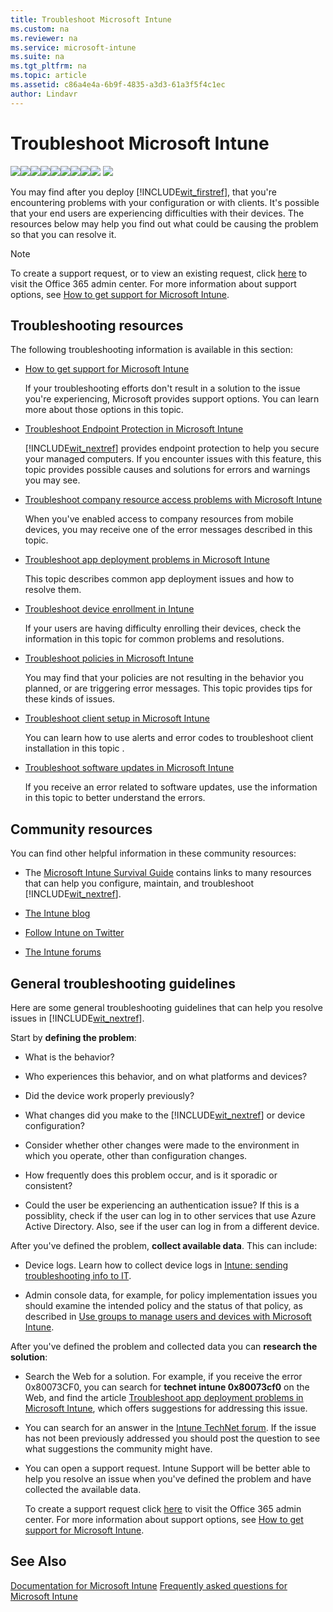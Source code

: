 ```yaml
---
title: Troubleshoot Microsoft Intune
ms.custom: na
ms.reviewer: na
ms.service: microsoft-intune
ms.suite: na
ms.tgt_pltfrm: na
ms.topic: article
ms.assetid: c86a4e4a-6b9f-4835-a3d3-61a3f5f4c1ec
author: Lindavr
---
```

# Troubleshoot Microsoft Intune
[![](/media/Nav-Icons/WIT_Tile_W_Overview.png)](https://technet.microsoft.com/library/dn646960.aspx/?WT.mc_id=IntuneOverview20150801)[![](/media/Nav-Icons/WIT_Tile_W_GetStarted.png)](https://technet.microsoft.com/library/dn646953.aspx/?WT.mc_id=IntuneGS20150801)[![](/media/Nav-Icons/WIT_Tile_W_EnrollDevices.png)](https://technet.microsoft.com/library/dn646962.aspx/?WT.mc_id=IntuneEnroll20150801)[![](/media/Nav-Icons/WIT_Tile_W_ManageDevices.png)](https://technet.microsoft.com/library/mt313202.aspx/?WT.mc_id=IntuneConfig20150801)[![](/media/Nav-Icons/WIT_Tile_W_ManageApps.png)](https://technet.microsoft.com/library/dn646965.aspx/?WT.mc_id=IntuneDeploy20150801)[![](/media/Nav-Icons/WIT_Tile_W_ProtectResources.png)](https://technet.microsoft.com/library/mt313203.aspx/?WT.mc_id=IntuneProtect20150801)[![](/media/Nav-Icons/WIT_Tile_W_RetireData.png)](https://technet.microsoft.com/library/mt313204.aspx/?WT.mc_id=IntuneRetire20150801)[![](/media/Nav-Icons/WIT_Tile_W_TechnicalReference.png)](https://technet.microsoft.com/library/mt282239.aspx/?WT.mc_id=IntuneTR20150801)![](/media/Nav-Icons/WIT_Tile_W_TroubleshootingHighlight.png)
![](/media/Nav-Icons/WIT_Banner_Troubleshooting.png)

You may find  after you deploy [!INCLUDE[wit_firstref](/includes/wit_firstref_md.md)], that you're encountering problems with your configuration or with clients. It's possible that your end users are experiencing difficulties with their devices. The resources below may help you find out what could be causing the problem so that you can resolve it.

> [!NOTE]
> To create a support request, or to view an existing request,  click [here](https://portal.office.com/admin/default.aspx) to visit the Office 365 admin center. For more information about support options, see [How to get support for Microsoft Intune](how-to-get-support-for-microsoft-intune.md).

## Troubleshooting resources
The following troubleshooting information is available in this section:

-   [How to get support for Microsoft Intune](how-to-get-support-for-microsoft-intune.md)

    If your troubleshooting efforts don't result in a solution to the issue you're experiencing, Microsoft provides support options. You can learn more about those options in this topic.

-   [Troubleshoot Endpoint Protection in Microsoft Intune](troubleshoot-endpoint-protection-in-microsoft-intune.md)

    [!INCLUDE[wit_nextref](/includes/wit_nextref_md.md)] provides endpoint protection to help you secure your managed computers. If you encounter issues with this feature,  this topic provides possible causes and solutions for errors and warnings you may see.

-   [Troubleshoot company resource access problems with Microsoft Intune](troubleshoot-company-resource-access-problems-with-microsoft-intune.md)

    When you've enabled access to company resources from mobile devices, you may receive one of the error messages described  in this topic.

-   [Troubleshoot app deployment problems in Microsoft Intune](troubleshoot-app-deployment-problems-in-microsoft-intune.md)

    This topic  describes common app deployment issues and how to resolve them.

-   [Troubleshoot device enrollment in Intune](troubleshoot-device-enrollment-in-intune.md)

    If your users are having difficulty enrolling their devices, check the information in  this topic for common problems and resolutions.

-   [Troubleshoot policies in Microsoft Intune](troubleshoot-policies-in-microsoft-intune.md)

    You may find that your policies are not resulting in the behavior you planned, or are triggering error messages. This topic provides tips for these kinds of issues.

-   [Troubleshoot client setup in Microsoft Intune](troubleshoot-client-setup-in-microsoft-intune.md)

    You can learn how to use alerts and error codes to troubleshoot client installation in this topic .

-   [Troubleshoot software updates in Microsoft Intune](troubleshoot-software-updates-in-microsoft-intune.md)

    If you receive an error related to software updates, use the information in this topic to better understand the errors.

## Community resources
You can find other helpful information in these community resources:

-   The [Microsoft Intune Survival Guide](http://social.technet.microsoft.com/wiki/contents/articles/23431.microsoft-intune-survival-guide.aspx) contains links to many resources that can help you configure, maintain, and troubleshoot [!INCLUDE[wit_nextref](/includes/wit_nextref_md.md)].

-   [The Intune blog](http://blogs.technet.com/b/windowsintune/)

-   [Follow Intune on Twitter](https://twitter.com/MSIntune)

-   [The Intune forums](https://social.technet.microsoft.com/Forums/home?category=microsoftintune&filter=alltypes&sort=lastpostdesc)

## General troubleshooting guidelines
Here are some general troubleshooting guidelines that can help you resolve issues in [!INCLUDE[wit_nextref](/includes/wit_nextref_md.md)].

Start by **defining the problem**:

-   What is the behavior?

-   Who experiences this behavior, and on what platforms and devices?

-   Did the device work properly previously?

-   What changes did you make to the [!INCLUDE[wit_nextref](/includes/wit_nextref_md.md)] or device configuration?

-   Consider whether other changes were made to the environment in which you operate, other than configuration changes.

-   How frequently does this problem occur, and is it sporadic or consistent?

-   Could the user be experiencing an authentication issue? If this is a possiblity, check if the user can log in to other services that use Azure Active Directory. Also, see if the user can log in from a different device.

After you've defined the problem, **collect available data**. This can include:

-   Device logs. Learn how to collect device logs in [Intune: sending troubleshooting info to IT](https://www.microsoft.com/en-us/download/details.aspx?id=46391).

-   Admin console data, for example, for policy implementation issues you should examine the intended policy and the status of that policy, as described in [Use groups to manage users and devices with Microsoft Intune](use-groups-to-manage-users-and-devices-with-microsoft-intune.md).

After you've defined the problem and collected data you can **research the solution**:

-   Search the Web for a solution. For example, if you receive the error 0x80073CF0, you can search for **technet intune 0x80073cf0** on the Web, and find the article [Troubleshoot app deployment problems in Microsoft Intune](troubleshoot-app-deployment-problems-in-microsoft-intune.md), which offers suggestions for addressing this issue.

-   You can search for an answer in the [Intune TechNet forum](https://social.technet.microsoft.com/Forums/en-US/home?forum=microsoftintuneprod).  If the issue has not been previously addressed you should post the question to see what suggestions the community might have.

-   You can open a support request. Intune Support will be better able to help you resolve an issue when you've defined the problem and have collected the available data.

    To create a support request click [here](https://portal.office.com/admin/default.aspx) to visit the Office 365 admin center. For more information about support options, see [How to get support for Microsoft Intune](how-to-get-support-for-microsoft-intune.md).

## See Also
[Documentation for Microsoft Intune](documentation-for-microsoft-intune.md)
[Frequently asked questions for Microsoft Intune](frequently-asked-questions-for-microsoft-intune.md)

